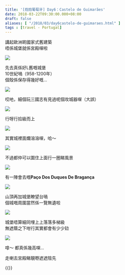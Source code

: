```yaml
---
title: '[抱抱葡萄牙] Day6：Castelo de Guimarães'
date: 2018-03-22T09:30:00.000+08:00
draft: false
aliases: [ "/2018/03/day6castelo-de-guimaraes.html" ]
tags : [travel - Portugal]
---
```


講起歐洲啲國家式舊建築  
唔係城堡就係宮殿㗎啦  

[![](https://c1.staticflickr.com/5/4330/35768953872_7e06b76723_z.jpg)](https://c1.staticflickr.com/5/4330/35768953872_7e06b76723_z.jpg)

先去真係好L舊嘅城堡  
10世紀喎（958-1200年）  
個殼係保存得幾好嘅...  

[![](https://c1.staticflickr.com/1/783/40211135724_2e6b13b8b8_z.jpg)](https://c1.staticflickr.com/1/783/40211135724_2e6b13b8b8_z.jpg)

哎吔，細個玩三國志有見過呢個攻城器㗎（大誤）  

[![](https://c1.staticflickr.com/1/783/40211136284_aa0cfcffb5_z.jpg)](https://c1.staticflickr.com/1/783/40211136284_aa0cfcffb5_z.jpg)

行呀行拾級而上  

[![](https://c1.staticflickr.com/1/805/40211133904_1bb9c1e423_z.jpg)](https://c1.staticflickr.com/1/805/40211133904_1bb9c1e423_z.jpg)

其實城裡面爛溶溶㗎，哈～  

[![](https://c1.staticflickr.com/5/4779/40211133694_b02bdd4c37_z.jpg)](https://c1.staticflickr.com/5/4779/40211133694_b02bdd4c37_z.jpg)

不過都仲可以圍住上面行一圈睇風景  

[![](https://c1.staticflickr.com/1/786/40211133024_7e93631f3b_z.jpg)](https://c1.staticflickr.com/1/786/40211133024_7e93631f3b_z.jpg)

有一陣會去嘅**Paço Dos Duques De Bragança**  

[![](https://c1.staticflickr.com/5/4772/40211135234_ed936e6424_z.jpg)](https://c1.staticflickr.com/5/4772/40211135234_ed936e6424_z.jpg)

山頂再加城堡瞭望台喎  
個城嘅周圍當然係一覽無遺啦  

[![](https://c1.staticflickr.com/1/817/40211134814_154426734b_z.jpg)](https://c1.staticflickr.com/1/817/40211134814_154426734b_z.jpg)

城堡唔算細同埋上上落落多梯級  
無遮蔭之下咁行其實都會有少少攰  

[![](https://c1.staticflickr.com/1/819/40211134454_b42c25aa49_z.jpg)](https://c1.staticflickr.com/1/819/40211134454_b42c25aa49_z.jpg)

嗱～ 都真係幾高㗎...  
  
走喇去宮殿睇靚嘢遮遮陰先  
  
  

{{<portugal>}}  
